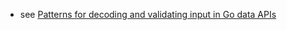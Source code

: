   * see [Patterns for decoding and validating input in Go data APIs](https://medium.com/@matryer/patterns-for-decoding-and-validating-input-in-go-data-apis-152291ac7372)